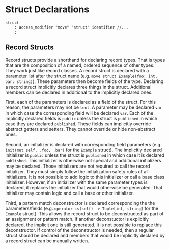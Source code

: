 # Struct Declarations

```grammar
struct
    : access_modifier "move" "struct" identifier //...
    ;
```

## Record Structs

Record structs provide a shorthand for declaring record types. That is types that are the
composition of a named, ordered sequence of other types. They work just like record classes. A
record struct is declared with a parameter list after the struct name (e.g. `move struct
Example(foo: int, bar: string)`). These parameters then become fields of the type. Declaring a
record struct implicitly declares three things in the struct. Additional members can be declared in
additional to the implicitly declared ones.

First, each of the parameters is declared as a field of the struct. For this reason, the parameters
may not be `lent`. A parameter may be declared `var` in which case the corresponding field will be
declared `var`. Each of the implicitly declared fields is `public` unless the struct is
`published` in which case they are declared `published`. These fields can implicitly override
abstract getters and setters. They cannot override or hide non-abstract ones.

Second, an initializer is declared with corresponding field parameters (e.g. `init(mut self, .foo,
.bar)` for the `Example` struct). The implicitly declared initializer is `public` unless the struct
is `published` in which case it is declared `published`. This initializer is otherwise not special
and additional initializers may be declared. Those initializers are not required to call the record
initializer. They must simply follow the initialization safety rules of all initializers. It is not
possible to add logic to this initializer or call a base class initializer. However, if an
initializer with the same parameter types is declared, it replaces the initializer that would
otherwise be generated. That initializer may contain logic and call a base or other initializer.

Third, a pattern match deconstructor is declared corresponding the the parameters/fields (e.g.
`operator is(self) -> Tuple[int, string]` for the `Example` struct). This allows the record struct
to be deconstructed as part of an assignment or pattern match. If another deconstuctor is explicitly
declared, the implicit one is still generated. It is not possible to replace this deconstructor. If
control of the deconstructor is needed, then a regular struct should be declared and members that
would be implicitly declared by a record struct can be manually written.
